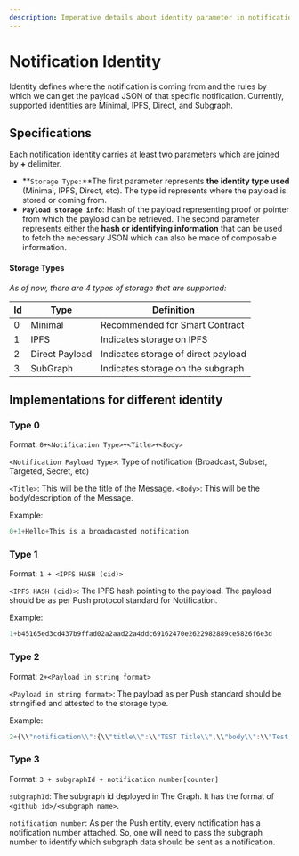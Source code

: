 ```yaml
---
description: Imperative details about identity parameter in notification payload
---
```


# Notification Identity

Identity defines where the notification is coming from and the rules by which we can get the payload JSON of that specific notification. Currently, supported identities are Minimal, IPFS, Direct, and Subgraph.

## Specifications

Each notification identity carries at least two parameters which are joined by **+**  delimiter.

* **`Storage Type:`**The first parameter represents **the identity type used** (Minimal, IPFS, Direct, etc). The type id represents where the payload is stored or coming from.
* **`Payload storage info`**: Hash of the payload representing proof or pointer from which the payload can be retrieved. The second parameter represents either the **hash or identifying information** that can be used to fetch the necessary JSON which can also be made of composable information.

#### Storage Types

_As of now, there are 4 types of storage that are supported:_

| Id | Type           | Definition                          |
| -- | -------------- | ----------------------------------- |
| 0  | Minimal        | Recommended for Smart Contract      |
| 1  | IPFS           | Indicates storage on IPFS           |
| 2  | Direct Payload | Indicates storage of direct payload |
| 3  | SubGraph       | Indicates storage on the subgraph   |

## **Implementations** for different identity

### **Type 0**

Format: `0+<Notification Type>+<Title>+<Body>`

`<Notification Payload Type>`: Type of notification (Broadcast, Subset, Targeted, Secret, etc)

`<Title>`: This will be the title of the Message. `<Body>`: This will be the body/description of the Message.

Example:

```jsx
0+1+Hello+This is a broadacasted notification
```

### **Type 1**

Format: `1 + <IPFS HASH (cid)>`

`<IPFS HASH (cid)>`: The IPFS hash pointing to the payload. The payload should be as per Push protocol standard for Notification.

Example:

```jsx
1+b45165ed3cd437b9ffad02a2aad22a4ddc69162470e2622982889ce5826f6e3d
```

### **Type 2**

Format: `2+<Payload in string format>`

`<Payload in string format>`: The payload as per Push standard should be stringified and attested to the storage type.

Example:

```jsx
2+{\\"notification\\":{\\"title\\":\\"TEST Title\\",\\"body\\":\\"Test Body\\"},\\"data\\":{\\"acta\\":\\"\\",\\"aimg\\":\\"\\",\\"amsg\\":\\"Test Message\\",\\"asub\\":\\"\\",\\"type\\":\\"3\\",\\"etime\\":\\"\\",\\"hidden\\":\\"\\"}}
```

### **Type 3**

Format: `3 + subgraphId + notification number[counter]`

`subgraphId`: The subgraph id deployed in The Graph. It has the format of `<github id>/<subgraph name>`.

`notification number`: As per the Push entity, every notification has a notification number attached. So, one will need to pass the subgraph number to identify which subgraph data should be sent as a notification.
